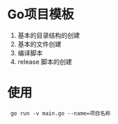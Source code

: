 # Go项目模板

1. 基本的目录结构的创建
2. 基本的文件创建
3. 编译脚本
4. release 脚本的创建

# 使用

``` go run -v main.go --name=项目名称```


